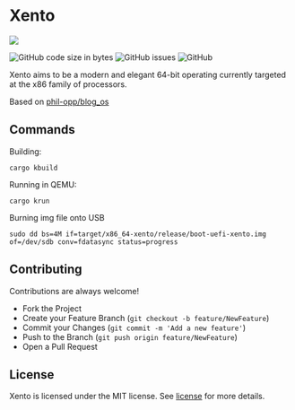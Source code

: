 # Xento

![](https://i.imgur.com/IwKNqAU.png)

![GitHub code size in bytes](https://img.shields.io/github/languages/code-size/kalucky0/Xento)
![GitHub issues](https://img.shields.io/github/issues-raw/kalucky0/Xento)
![GitHub](https://img.shields.io/github/license/kalucky0/Xento)

Xento aims to be a modern and elegant 64-bit operating currently targeted at the x86 family of processors.

Based on [phil-opp/blog_os](https://github.com/phil-opp/blog_os)

## Commands

Building:
```
cargo kbuild
```

Running in QEMU:
```
cargo krun
```

Burning img file onto USB
```
sudo dd bs=4M if=target/x86_64-xento/release/boot-uefi-xento.img of=/dev/sdb conv=fdatasync status=progress
```

## Contributing

Contributions are always welcome!

- Fork the Project
- Create your Feature Branch (`git checkout -b feature/NewFeature`)
- Commit your Changes (`git commit -m 'Add a new feature'`)
- Push to the Branch (`git push origin feature/NewFeature`)
- Open a Pull Request

## License
Xento is licensed under the MIT license. See [license](https://github.com/kalucky0/Xento/blob/master/LICENSE.md) for more details.
